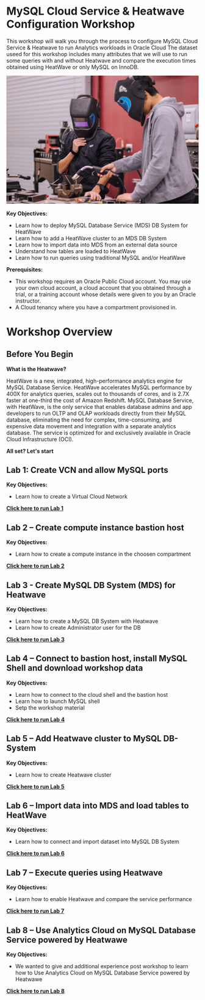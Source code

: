 # MySQL Cloud Service & Heatwave Configuration Workshop 

This workshop will walk you through the process to configure MySQL Cloud Service & Heatwave to run Analytics workloads in Oracle Cloud
The dataset useed for this workshop includes many attributes that we will use to run some queries with and without Heatwave and compare the execution times obtained using HeatWave or only MySQL on InnoDB. 

![](./images/Intro.jpg)



**Key Objectives:**

- Learn how to deploy MySQL Database Service (MDS) DB System for HeatWave
- Learn how to add a HeatWave cluster to an MDS DB System
- Learn how to import data into MDS from an external data source
- Understand how tables are loaded to HeatWave
- Learn how to run queries using traditional MySQL and/or HeatWave

**Prerequisites:**
- This workshop requires an Oracle Public Cloud account. You may use your own cloud account, a cloud account that you obtained through a trial, or a training account whose details were given to you by an Oracle instructor.
- A Cloud tenancy where you have a compartment provisioned in.
  


# Workshop Overview
 
 ## Before You Begin
 **What is the Heatwave?**

 HeatWave is a new, integrated, high-performance analytics engine for MySQL Database Service. HeatWave accelerates MySQL performance by 400X for analytics queries, scales out to thousands of cores, and is 2.7X faster at one-third the cost of Amazon Redshift. MySQL Database Service, with HeatWave, is the only service that enables database admins and app developers to run OLTP and OLAP workloads directly from their MySQL database, eliminating the need for complex, time-consuming, and expensive data movement and integration with a separate analytics database. The service is optimized for and exclusively available in Oracle Cloud Infrastructure (OCI).

 **All set? Let's start**

## Lab 1: Create VCN and allow MySQL ports

**Key Objectives:**

- Learn how to create a Virtual Cloud Network 

**[Click here to run Lab 1](./Lab1.md)**

## Lab 2 – Create compute instance bastion host

**Key Objectives:**

- Learn how to create a compute instance in the choosen compartment
  
**[Click here to run Lab 2](./Lab2.md)**

## Lab 3 - Create MySQL DB System (MDS) for Heatwave

**Key Objectives:**

- Learn how to create a MySQL DB System with Heatwave 
- Learn how to create Administrator user for the DB
  
**[Click here to run Lab 3](./Lab3.md)**

## Lab 4 – Connect to bastion host, install MySQL Shell and download workshop data

**Key Objectives:**

- Learn how to connect to the cloud shell and the bastion host
- Learn how to launch MySQL shell
- Setp the workshop material

**[Click here to run Lab 4](./Lab4.md)**

## Lab 5 – Add Heatwave cluster to MySQL DB-System

**Key Objectives:**

- Learn how to create Heatwave cluster
  
**[Click here to run Lab 5](./Lab5.md)**

## Lab 6 – Import data into MDS and load tables to HeatWave 

**Key Objectives:**

- Learn how to connect and import dataset into MySQL DB System
  
**[Click here to run Lab 6](./Lab6.md)**

## Lab 7 – Execute queries using Heatwave

**Key Objectives:**

- Learn how to enable Heatwave and compare the service performance 
  
**[Click here to run Lab 7](./Lab7.md)**

## Lab 8 – Use Analytics Cloud on MySQL Database Service powered by Heatwawe

**Key Objectives:**

- We wanted to give and additional experience post workshop to learn how to Use Analytics Cloud on MySQL Database Service powered by Heatwawe
  
**[Click here to run Lab 8](./Lab8_Bonus_OAC.md)**